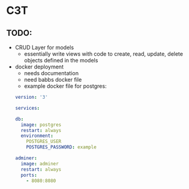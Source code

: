 # C3T

## TODO: 
- CRUD Layer for models
	- essentially write views with code to create, read, update, delete objects defined in the models
- docker deployment
	- needs documentation
	- need babbs docker file
	- example docker file for postgres: 
	```yaml
	version: '3'

	services:

	db:
      image: postgres
      restart: always
      environment:
	    POSTGRES_USER
        POSTGRES_PASSWORD: example

	adminer:
      image: adminer
      restart: always
      ports:
        - 8080:8080
```